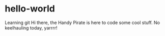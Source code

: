 # hello-world
Learning git
Hi there, the Handy Pirate is here to code some cool stuff.
No keelhauling today, yarrrr!
